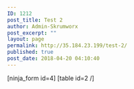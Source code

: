 ```yaml
---
ID: 1212
post_title: Test 2
author: Admin-Skrumworx
post_excerpt: ""
layout: page
permalink: http://35.184.23.199/test-2/
published: true
post_date: 2018-04-20 04:10:40
---
```

[ninja_form id=4]
[table id=2 /]